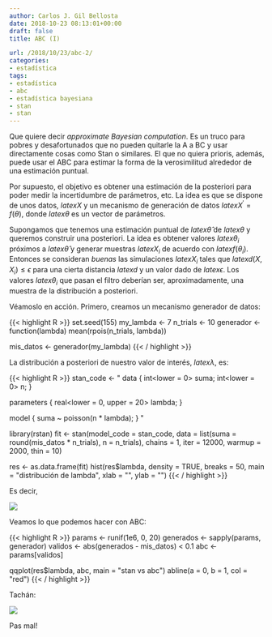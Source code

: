 ```yaml
---
author: Carlos J. Gil Bellosta
date: 2018-10-23 08:13:01+00:00
draft: false
title: ABC (I)

url: /2018/10/23/abc-2/
categories:
- estadística
tags:
- estadística
- abc
- estadística bayesiana
- stan
- stan
---
```


Que quiere decir _approximate Bayesian computation_. Es un truco para pobres y desafortunados que no pueden quitarle la A a BC y usar directamente cosas como Stan o similares. El que no quiera prioris, además, puede usar el ABC para estimar la forma de la verosimilitud alrededor de una estimación puntual.

Por supuesto, el objetivo es obtener una estimación de la posteriori para poder medir la incertidumbre de parámetros, etc. La idea es que se dispone de unos datos, $latex X$ y un mecanismo de generación de datos $latex X^\prime = f(\theta)$, donde $latex \theta$ es un vector de parámetros.

Supongamos que tenemos una estimación puntual de $latex \hat{\theta}$ de $latex \theta$ y queremos construir una posteriori. La idea es obtener valores $latex \theta_i$ próximos a $latex \hat{\theta}$ y generar muestras $latex X_i$ de acuerdo con $latex f(\theta_i)$. Entonces se consideran <em>buenas</em> las simulaciones $latex X_i$ tales que $latex d(X, X_i) \le \epsilon$ para una cierta distancia $latex d$ y un valor dado de $latex \epsilon$. Los valores $latex \theta_i$ que pasan el filtro deberían ser, aproximadamente, una muestra de la distribución a posteriori.

Véamoslo en acción. Primero, creamos un mecanismo generador de datos:

{{< highlight R >}}
set.seed(155)
my_lambda <- 7
n_trials <- 10
generador <- function(lambda) mean(rpois(n_trials, lambda))

mis_datos <- generador(my_lambda)
{{< / highlight >}}

La distribución a posteriori de nuestro valor de interés, $latex \lambda$, es:

{{< highlight R >}}
stan_code <- "
data {
    int<lower = 0> suma;
    int<lower = 0> n;
}

parameters {
    real<lower = 0, upper = 20> lambda;
}

model {
    suma ~ poisson(n * lambda);
}
"

library(rstan)
fit <- stan(model_code = stan_code,
            data = list(suma = round(mis_datos * n_trials),
                        n = n_trials),
            chains = 1, iter = 12000,
            warmup = 2000, thin = 10)

res <- as.data.frame(fit)
hist(res$lambda, density = TRUE,
    breaks = 50, main = "distribución de lambda",
    xlab = "", ylab = "")
{{< / highlight >}}

Es decir,


![](/wp-uploads/2018/10/dist_lambda.R.png#center)


Veamos lo que podemos hacer con ABC:

{{< highlight R >}}
params <- runif(1e6, 0, 20)
generados <- sapply(params, generador)
validos <- abs(generados - mis_datos) < 0.1
abc <- params[validos]

qqplot(res$lambda, abc, main = "stan vs abc")
abline(a = 0, b = 1, col = "red")
{{< / highlight >}}

Tachán:

![](/wp-uploads/2018/10/stan_vs_abc.png#center)

Pas mal!
